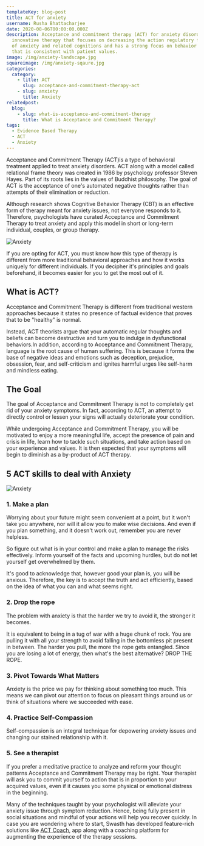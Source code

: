 ```yaml
---
templateKey: blog-post
title: ACT for anxiety
username: Rusha Bhattacharjee
date: 2020-08-06T00:00:00.000Z
description: Acceptance and commitment therapy (ACT) for anxiety disorders is an
  innovative therapy that focuses on decreasing the action regulatory function
  of anxiety and related cognitions and has a strong focus on behavior change
  that is consistent with patient values.
image: /img/anxiety-landscape.jpg
squareimage: /img/anxiety-sqaure.jpg
categories:
  category:
    - title: ACT
      slug: acceptance-and-commitment-therapy-act
    - slug: anxiety
      title: Anxiety
relatedpost:
  blog:
    - slug: what-is-acceptance-and-commitment-therapy
      title: What is Acceptance and Commitment Therapy?
tags:
  - Evidence Based Therapy
  - ACT
  - Anxiety
---
```

<!--StartFragment-->

Acceptance and Commitment Therapy (ACT)is a type of behavioral treatment applied to treat anxiety disorders. ACT along with a model called relational frame theory was created in 1986 by psychology professor Steven Hayes. Part of its roots lies in the values of Buddhist philosophy. The goal of ACT is the acceptance of one's automated negative thoughts rather than attempts of their elimination or reduction.

Although research shows Cognitive Behavior Therapy (CBT) is an effective form of therapy meant for anxiety issues, not everyone responds to it. Therefore, psychologists have curated Acceptance and Commitment Therapy to treat anxiety and apply this model in short or long-term individual, couples, or group therapy.

![Anxiety](/img/anxiety-2.jpg "Anxiety")

If you are opting for ACT, you must know how this type of therapy is different from more traditional behavioral approaches and how it works uniquely for different individuals. If you decipher it's principles and goals beforehand, it becomes easier for you to get the most out of it.

## What is ACT?

Acceptance and Commitment Therapy is different from traditional western approaches because it states no presence of factual evidence that proves that to be "healthy" is normal.

Instead, ACT theorists argue that your automatic regular thoughts and beliefs can become destructive and turn you to indulge in dysfunctional behaviors.In addition, according to Acceptance and Commitment Therapy, language is the root cause of human suffering. This is because it forms the base of negative ideas and emotions such as deception, prejudice, obsession, fear, and self-criticism and ignites harmful urges like self-harm and mindless eating.

<!--StartFragment-->

## The Goal

The goal of Acceptance and Commitment Therapy is not to completely get rid of your anxiety symptoms. In fact, according to ACT, an attempt to directly control or lessen your signs will actually deteriorate your condition.

While undergoing Acceptance and Commitment Therapy, you will be motivated to enjoy a more meaningful life, accept the presence of pain and crisis in life, learn how to tackle such situations, and take action based on your experience and values. It is then expected that your symptoms will begin to diminish as a by-product of ACT therapy.

<!--StartFragment-->

## 5 ACT skills to deal with Anxiety

![Anxiety](/img/anxiety-3.jpg "Anxiety")

### 1. Make a plan

Worrying about your future might seem convenient at a point, but it won't take you anywhere, nor will it allow you to make wise decisions. And even if you plan something, and it doesn't work out, remember you are never helpless.

So figure out what is in your control and make a plan to manage the risks effectively. Inform yourself of the facts and upcoming hurdles, but do not let yourself get overwhelmed by them.

It's good to acknowledge that, however good your plan is, you will be anxious. Therefore, the key is to accept the truth and act efficiently, based on the idea of what you can and what seems right.

### 2. Drop the rope

The problem with anxiety is that the harder we try to avoid it, the stronger it becomes.

It is equivalent to being in a tug of war with a huge chunk of rock. You are pulling it with all your strength to avoid falling in the bottomless pit present in between. The harder you pull, the more the rope gets entangled. Since you are losing a lot of energy, then what's the best alternative? DROP THE ROPE.

### 3. Pivot Towards What Matters

Anxiety is the price we pay for thinking about something too much. This means we can pivot our attention to focus on pleasant things around us or think of situations where we succeeded with ease.

### 4. Practice Self-Compassion

Self-compassion is an integral technique for depowering anxiety issues and changing our stained relationship with it.

### 5. See a therapist

If you prefer a meditative practice to analyze and reform your thought patterns Acceptance and Commitment Therapy may be right. Your therapist will ask you to commit yourself to action that is in proportion to your acquired values, even if it causes you some physical or emotional distress in the beginning.

Many of the techniques taught by your psychologist will alleviate your anxiety issue through symptom reduction. Hence, being fully present in social situations and mindful of your actions will help you recover quickly. In case you are wondering where to start, Swasth has developed feature-rich solutions like [ACT Coach](https://www.swasth.co/act-coach/), [](https://www.swasth.co/dbt-coach/)app along with a coaching platform for augmenting the experience of the therapy sessions.

<!--EndFragment-->

<!--EndFragment-->

<!--EndFragment-->